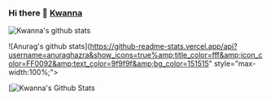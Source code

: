 ### Hi there 👋 <a href="https://kwanna.cf/" rel="nofollow">Kwanna</a>

<!--
**JustKwanna/JustKwanna** is a ✨ _special_ ✨ repository because its `README.md` (this file) appears on your GitHub profile.

Here are some ideas to get you started:

- 🔭 I’m currently working on ...
- 🌱 I’m currently learning ...
- 👯 I’m looking to collaborate on ...
- 🤔 I’m looking for help with ...
- 💬 Ask me about ...
- 📫 How to reach me: ...
- 😄 Pronouns: ...
- ⚡ Fun fact: ...
-->


![Kwanna's github stats](https://github-readme-stats.vercel.app/api?username=JustKwanna&show_icons=true&theme=radical)

![Anurag's github stats](https://github-readme-stats.vercel.app/api?username=anuraghazra&show_icons=true%amp;title_color=fff&amp;icon_color=FF0092&amp;text_color=9f9f9f&amp;bg_color=151515" style="max-width:100%;">


[<img align="left " alt="Kwanna's Github Stats" src="https://camo.githubusercontent.com/948dd16b1b30a8410dd5a55539a232f573a9945e/68747470733a2f2f6769746875622d726561646d652d73746174732e76657263656c2e6170702f6170693f757365726e616d653d4e69696e614465762673686f775f69636f6e733d74727565267469746c655f636f6c6f723d6666662669636f6e5f636f6c6f723d46463030393226746578745f636f6c6f723d3966396639662662675f636f6c6f723d313531353135" data-canonical-src="https://github-readme-stats.vercel.app/api?username=JustKwanna&amp;show_icons=true&amp;title_color=fff&amp;icon_color=FF0092&amp;text_color=9f9f9f&amp;bg_color=151515" style="max-width:100%;">

